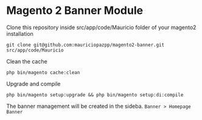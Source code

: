 # Magento 2 Banner Module

Clone this repository inside src/app/code/Mauricio folder of your magento2 installation

```
git clone git@github.com:mauriciopazpp/magento2-banner.git src/app/code/Mauricio
```

Clean the cache
```
php bin/magento cache:clean
```
Upgrade and compile
```
php bin/magento setup:upgrade && php bin/magento setup:di:compile
```
The banner management will be created in the sideba. `Banner > Homepage Banner`
